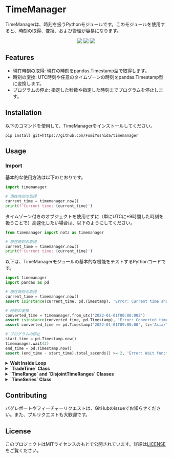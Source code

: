 # TimeManager

TimeManagerは、時刻を扱うPythonモジュールです。このモジュールを使用すると、時刻の取得、変換、および管理が容易になります。

<p align="center">
 <img src="https://img.shields.io/badge/python-v3.9+-blue.svg">
 <img src="https://img.shields.io/badge/contributions-welcome-orange.svg">
 <a href="https://opensource.org/licenses/MIT">
  <img src="https://img.shields.io/badge/license-MIT-blue.svg">
 </a>
</p>

## Features

- 現在時刻の取得: 現在の時刻をpandas.Timestamp型で取得します。
- 時刻の変換: UTC時刻や任意のタイムゾーンの時刻をpandas.Timestamp型に変換します。
- プログラムの停止: 指定した秒数や指定した時刻までプログラムを停止します。

## Installation

以下のコマンドを使用して、TimeManagerをインストールしてください。

```
pip install git+https://github.com/FumiYoshida/timemanager
```

## Usage

### Import

基本的な使用方法は以下のとおりです。

```python
import timemanager

# 現在時刻の取得
current_time = timemanager.now()
print(f'Current time: {current_time}')
```

タイムゾーン付きのオブジェクトを使用せずに（単にUTCに+9時間した時刻を扱うことで）高速化したい場合は、以下のようにしてください。

```python
from timemanager import notz as timemanager

# 現在時刻の取得
current_time = timemanager.now()
print(f'Current time: {current_time}')
```

以下は、TimeManagerモジュールの基本的な機能をテストするPythonコードです。

```python
import timemanager
import pandas as pd

# 現在時刻の取得
current_time = timemanager.now()
assert isinstance(current_time, pd.Timestamp), 'Error: Current time should be a pandas.Timestamp.'

# 時刻の変換
converted_time = timemanager.from_utc('2022-01-01T00:00:00Z')
assert isinstance(converted_time, pd.Timestamp), 'Error: Converted time should be a pandas.Timestamp.'
assert converted_time == pd.Timestamp('2022-01-01T09:00:00', tz='Asia/Tokyo'), 'Error: Converted time is incorrect.'

# プログラムの停止
start_time = pd.Timestamp.now()
timemanager.wait(2)
end_time = pd.Timestamp.now()
assert (end_time - start_time).total_seconds() >= 2, 'Error: Wait function did not pause execution for at least 2 seconds.'
```

<details>
 <summary><b>Wait Inside Loop</b></summary>

```python
import requests
import timemanager

def scrape_website(url="http://example.com"):
    try:
        response = requests.get(url)
        response.raise_for_status()  # Raises stored HTTPError, if one occurred.
        print(f"Content from {url}:\n{response.text}\n")
    except requests.exceptions.HTTPError as err:
        print(f"Error: {err}")

while True:
    timemanager.wait_if_pace_too_fast(1)
    scrape_website()
```

このコードは、[example.com](http://example.com)からコンテンツをスクレイピングし、その内容を出力します。`timemanager.wait_if_pace_too_fast(1)`は、スクレイピング関数が1秒に1回以上実行されないように制御します。
</details>
<details>
 <summary><b>`TradeTime` Class</b></summary>

 TradeTimeクラスは、特定の日の取引時間を管理します。インスタンスを初期化する際に、日付を指定することができます。日付を指定しない場合、デフォルトでは現在の日付が使用されます。指定した日付（または現在の日付）に基づいて、取引時間に関する各種の判定が行われます。
 
 <details><summary>現在の日の取引時間に関する情報を取得するコード</summary>
  
 ```python
 from timemanager import trade_time
 
 # 現在が取引時間内であるかどうかを判定
 if trade_time.is_trading_hours():
     print("The market is open now.")
 else:
     print("The market is closed now.")
 ```
 </details>
 <details><summary>指定された日付と時刻について、取引時間内かどうかを確認するコード</summary>
  
 ```python
 from timemanager import TradeTime, from_timezone
 
 # 特定の日付を指定してTradeTimeのインスタンスを作成
 trade_time_specific = TradeTime(date="2023-10-20")
 
 # 特定の日付と時刻が取引時間内であるかどうかを判定
 check_time = from_timezone('2023-10-20T10:00')  # timezone-awareなdatetimeを取得
 
 if trade_time_specific.is_trading_hours(time=check_time):
     print(f"{check_time} is within trading hours.")
 else:
     print(f"{check_time} is outside of trading hours.")
 ```
 
 **Output:**
 ```
 2023-10-20 10:00:00+09:00 is within trading hours.
 ```
 </details>
 <details>
  <summary>Next Business Day</summary>
  
 ```python
 from timemanager import TradeTime
 
 # 指定された日付の翌営業日を取得
 specified_date = '2023-12-29'
 next_day = TradeTime.next_business_day(specified_date)
 
 print(f"The next business day after {specified_date} is {next_day}.")
 ```
 
 **Output:**
 ```
 The next business day after 2023-12-29 is 2024-01-04.
 ```
 
 `TradeTime.next_business_day`メソッドは、指定された日付の次の営業日を返します。銀行カレンダーに基づいているので、土日や銀行休業日が考慮されます。
 </details>
</details>

<details>
<summary><b>`TimeRange` and `DisjointTimeRanges` Classes</b></summary>

### `TimeRange` Class

`TimeRange`は連続した時間範囲[start, end)を扱うクラスです。`numpy.datetime64`がベースで、timezoneには非対応です。

#### 基本的な使い方

```python
from timemanager import TimeRange

# TimeRange インスタンスの作成
time_range = TimeRange('2023-01-01', '2023-01-03')

print(time_range)  # TimeRange('2023-01-01', '2023-01-03')
print(time_range.duration())  # 2 days

# 時刻が範囲内にあるか確認
print(time_range.contains('2023-01-02'))  # True

# 他のTimeRangeとの重複確認
other_range = TimeRange('2023-01-02', '2023-01-04')
print(time_range.overlaps(other_range))  # True

# 他のTimeRangeとの共通範囲
intersection_range = time_range.intersection(other_range)
print(intersection_range)  # TimeRange('2023-01-02', '2023-01-03')

# 他のTimeRangeとの合成
union_range = time_range.union(other_range)
print(union_range)  # TimeRange('2023-01-01', '2023-01-04')
```

### `DisjointTimeRanges` Class

`DisjointTimeRanges`は連続した時間範囲の集合を扱うクラスです。`numpy.datetime64`がベースで、timezoneには非対応です。

#### 基本的な使い方

```python
from timemanager import DisjointTimeRanges, TimeRange

# DisjointTimeRanges インスタンスの作成
disjoint_ranges = DisjointTimeRanges()

# 時間範囲の追加
disjoint_ranges.add_range('2023-01-01', '2023-01-03')
disjoint_ranges.add_range('2023-01-05', '2023-01-07')

print(disjoint_ranges)  # DisjointTimeRanges([TimeRange('2023-01-01', '2023-01-03'), TimeRange('2023-01-05', '2023-01-07')])

# TimeRangeの追加
new_range = TimeRange('2023-01-02', '2023-01-04')
updated_ranges = disjoint_ranges + new_range
print(updated_ranges)  # DisjointTimeRanges([TimeRange('2023-01-01', '2023-01-04'), TimeRange('2023-01-05', '2023-01-07')])

# TimeRangeの削除
remove_range = TimeRange('2023-01-02', '2023-01-03')
updated_ranges = disjoint_ranges - remove_range
print(updated_ranges)  # DisjointTimeRanges([TimeRange('2023-01-01', '2023-01-02'), TimeRange('2023-01-05', '2023-01-07')])
```

上記は、`TimeRange`と`DisjointTimeRanges`クラスの基本的な使い方を示す例です。これらのクラスは、特定の時間範囲や、その集合を簡単に管理するために使用できます。
</details>

<details><summary><b>`TimeSeries` Class</b></summary>

First, make sure you import the `TimeSeries` class from the `timemanager` module.

```python
from timemanager import TimeSeries
```

### Initializing

You can initialize a `TimeSeries` object like a dictionary, passing a series of time-value pairs.

```python
ts = TimeSeries({'2023-01-01': 100, '2023-01-02': 110, '2023-01-03': 105})
```

### Adding and Accessing Data

Just like a dictionary, you can add and access time-value pairs directly.

```python
ts['2023-01-04'] = 120
print(ts['2023-01-04'])  # Output: 120
```

### Slicing

You can also slice the `TimeSeries` object to get a new `TimeSeries` containing a subrange of times.

```python
sub_ts = ts['2023-01-01':'2023-01-03']
```

### Using the Query Methods

The `TimeSeries` class provides specialized methods to query data based on time.

- **`last_include_now(key)`**: Returns the value at the specified time or the closest past time.

```python
result = ts.last_include_now('2023-01-02')  # Returns the value for '2023-01-02'
```

- **`last_exclude_now(key)`**: Returns the value at the closest past time excluding the specified time.

```python
result = ts.last_exclude_now('2023-01-02')  # Returns the value for '2023-01-01'
```

- **`next_include_now(key)`**: Returns the value at the specified time or the closest future time.

```python
result = ts.next_include_now('2023-01-02')  # Returns the value for '2023-01-02'
```

- **`next_exclude_now(key)`**: Returns the value at the closest future time excluding the specified time.

```python
result = ts.next_exclude_now('2023-01-02')  # Returns the value for '2023-01-03'
```

Each of these methods might raise an `IndexError` if no suitable value is found.

### Handling Errors

An `IndexError` will be raised if a suitable value is not found when using the query methods, such as when you are trying to access a time outside of the available range in the `TimeSeries`.

### Example

Here is a more complete example combining different operations:

```python
from timemanager import TimeSeries

# Initializing
ts = TimeSeries({'2023-01-01': 100, '2023-01-02': 110, '2023-01-03': 105})

# Adding and accessing data
ts['2023-01-04'] = 120
print(ts['2023-01-04'])  # Output: 120

# Slicing
sub_ts = ts['2023-01-01':'2023-01-03']

# Querying
result1 = ts.last_include_now('2023-01-02')  # Output: ('2023-01-02', 110)
result2 = ts.next_exclude_now('2023-01-02')  # Output: ('2023-01-03', 105)

print(result1)
print(result2)
```

Note that in the querying methods, the result is a tuple with the time and value.
</details>

## Contributing

バグレポートやフィーチャーリクエストは、GitHubのissueでお知らせください。また、プルリクエストも大歓迎です。

## License

このプロジェクトはMITライセンスのもとで公開されています。詳細は[LICENSE](https://github.com/FumiYoshida/timemanager/blob/main/LICENSE)をご覧ください。
